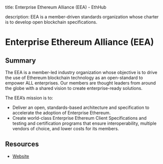 title: Enterprise Ethereum Alliance (EEA) - EthHub

description: EEA is a member-driven standards organization whose charter is to develop open blockchain specifications.

# Enterprise Ethereum Alliance (EEA)

## Summary

The EEA is a member-led industry organization whose objective is to drive the use of Ethereum blockchain technology as an open-standard to empower ALL enterprises. Our members are thought leaders from around the globe with a shared vision to create enterprise-ready solutions.

The EEA’s mission is to:

* Deliver an open, standards-based architecture and specification to accelerate the adoption of Enterprise Ethereum.
* Create world-class Enterprise Ethereum Client Specifications and testing and certification programs that ensure interoperability, multiple vendors of choice, and lower costs for its members.

## Resources

* [Website](https://entethalliance.org/)
